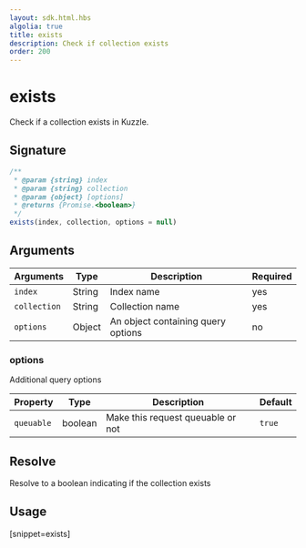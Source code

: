 ```yaml
---
layout: sdk.html.hbs
algolia: true
title: exists
description: Check if collection exists
order: 200
---
```


# exists

Check if a collection exists in Kuzzle.

## Signature

```javascript
/**
 * @param {string} index
 * @param {string} collection
 * @param {object} [options]
 * @returns {Promise.<boolean>}
 */
exists(index, collection, options = null)
```

## Arguments

| Arguments    | Type    | Description | Required
|--------------|---------|-------------|----------
| ``index`` | String | Index name    | yes  |
| ``collection`` | String | Collection name    | yes  |
| ``options`` | Object | An object containing query options    | no  |

### **options**

Additional query options

| Property   | Type    | Description                       | Default |
| ---------- | ------- | --------------------------------- | ------- |
| `queuable` | boolean | Make this request queuable or not | `true`  |

## Resolve

Resolve to a boolean indicating if the collection exists

## Usage

[snippet=exists]
